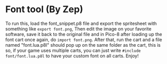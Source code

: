 # Font tool (By Zep)
To run this, load the font_snippet.p8 file and export the spritesheet with something like ```export font.png```,
Then edit the image on your favorite software, save it back to the original file and in Pico-8 after loading up the font cart once again, do ```import font.png```.
After that, run the cart and a file named "font.lua.p8l" should pop up on the same folder as the cart, 
this is so, if your game uses multiple carts, you can just write ```#include font/font.lua.p8l``` to have your custom font on all carts.
Enjoy!
